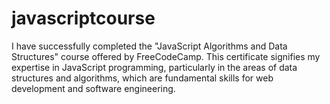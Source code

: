 # javascriptcourse
I have successfully completed the "JavaScript Algorithms and Data Structures" course offered by FreeCodeCamp. This certificate signifies my expertise in JavaScript programming, particularly in the areas of data structures and algorithms, which are fundamental skills for web development and software engineering.
